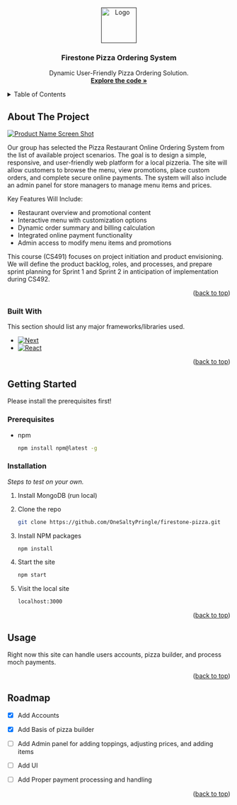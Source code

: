 <a id="readme-top"></a>



<!-- PROJECT LOGO -->
<br />
<div align="center">
  <a href="">
    <img src="https://i.imgur.com/JD5vi3K.png" alt="Logo" width="80" height="80">
  </a>

  <h3 align="center">Firestone Pizza Ordering System</h3>

  <p align="center">
    Dynamic User-Friendly Pizza Ordering Solution.
    <br />
    <a href="https://github.com/OneSaltyPringle/firestone-pizza"><strong>Explore the code »</strong></a>
  </p>
</div>



<!-- TABLE OF CONTENTS -->
<details>
  <summary>Table of Contents</summary>
  <ol>
    <li>
      <a href="#about-the-project">About The Project</a>
      <ul>
        <li><a href="#built-with">Built With</a></li>
      </ul>
    </li>
    <li>
      <a href="#getting-started">Getting Started</a>
      <ul>
        <li><a href="#prerequisites">Prerequisites</a></li>
        <li><a href="#installation">Installation</a></li>
      </ul>
    </li>
    <li><a href="#usage">Usage</a></li>
    <li><a href="#roadmap">Roadmap</a></li>
  </ol>
</details>



<!-- ABOUT THE PROJECT -->
## About The Project

[![Product Name Screen Shot][product-screenshot]](https://i.imgur.com/uS4ohsK.png)

Our group has selected the Pizza Restaurant Online Ordering System from the list of available project scenarios.
The goal is to design a simple, responsive, and user-friendly web platform for a local pizzeria. The site will allow customers to browse the menu, view promotions, place custom orders, and complete secure online payments. The system will also include an admin panel for store managers to manage menu items and prices.


Key Features Will Include:
*	Restaurant overview and promotional content
*	Interactive menu with customization options
*	Dynamic order summary and billing calculation
*	Integrated online payment functionality
*	Admin access to modify menu items and promotions


This course (CS491) focuses on project initiation and product envisioning. We will define the product backlog, roles, and processes, and prepare sprint planning for Sprint 1 and Sprint 2 in anticipation of implementation during CS492.


<p align="right">(<a href="#readme-top">back to top</a>)</p>



### Built With

This section should list any major frameworks/libraries used.

* [![Next][Node.js]][Node-url]
* [![React][MongoDB]][Mongo-url]

<p align="right">(<a href="#readme-top">back to top</a>)</p>



<!-- GETTING STARTED -->
## Getting Started

Please install the prerequisites first!

### Prerequisites

* npm
  ```sh
  npm install npm@latest -g
  ```

### Installation

_Steps to test on your own._

1. Install MongoDB (run local)

2. Clone the repo
   ```sh
   git clone https://github.com/OneSaltyPringle/firestone-pizza.git
   ```
3. Install NPM packages
   ```sh
   npm install
   ```
4. Start the site
   ```sh
   npm start
   ```
5. Visit the local site
   ```sh
   localhost:3000
   ```

<p align="right">(<a href="#readme-top">back to top</a>)</p>



<!-- USAGE EXAMPLES -->
## Usage

Right now this site can handle users accounts, pizza builder, and process moch payments.


<p align="right">(<a href="#readme-top">back to top</a>)</p>



<!-- ROADMAP -->
## Roadmap

- [x] Add Accounts
- [x] Add Basis of pizza builder
- [ ] Add Admin panel for adding toppings, adjusting prices, and adding items
- [ ] Add UI
- [ ] Add Proper payment processing and handling



<p align="right">(<a href="#readme-top">back to top</a>)</p>






<!-- MARKDOWN LINKS & IMAGES -->
<!-- https://www.markdownguide.org/basic-syntax/#reference-style-links -->
[contributors-shield]: https://img.shields.io/github/contributors/othneildrew/Best-README-Template.svg?style=for-the-badge
[contributors-url]: https://github.com/othneildrew/Best-README-Template/graphs/contributors
[forks-shield]: https://img.shields.io/github/forks/othneildrew/Best-README-Template.svg?style=for-the-badge
[forks-url]: https://github.com/othneildrew/Best-README-Template/network/members
[stars-shield]: https://img.shields.io/github/stars/othneildrew/Best-README-Template.svg?style=for-the-badge
[stars-url]: https://github.com/othneildrew/Best-README-Template/stargazers
[issues-shield]: https://img.shields.io/github/issues/othneildrew/Best-README-Template.svg?style=for-the-badge
[issues-url]: https://github.com/othneildrew/Best-README-Template/issues
[license-shield]: https://img.shields.io/github/license/othneildrew/Best-README-Template.svg?style=for-the-badge
[license-url]: https://github.com/othneildrew/Best-README-Template/blob/master/LICENSE.txt
[linkedin-shield]: https://img.shields.io/badge/-LinkedIn-black.svg?style=for-the-badge&logo=linkedin&colorB=555
[linkedin-url]: https://linkedin.com/in/othneildrew
[product-screenshot]: https://i.imgur.com/uS4ohsK.png
[Node.js]: https://img.shields.io/badge/node.js-339933?style=for-the-badge&logo=Node.js&logoColor=white
[Node-url]: https://nodejs.org/
[MongoDB]: https://img.shields.io/badge/-MongoDB-13aa52?style=for-the-badge&logo=mongodb&logoColor=white
[Mongo-url]: https://mongodb.com/
